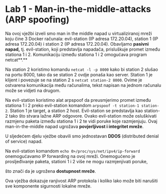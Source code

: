 # Lab 1 - Man-in-the-middle-attacks (ARP spoofing)

Na ovoj vježbi izveli smo man in the middle napad u virtualiziranoj mreži koju čine 3 Docker računala: evil-station (IP adresa 172.20.04), station 1 (IP adresa 172.20.04) i station 2 (IP adresa 172.20.04). Obavljamo **pasivni napad,** tj. evil-station, koji predstavlja napadača, prisluškuje promet između stationa 1 i 2. Komunikaciju između stationa 1 i 2 omogućava program netcat**.**

Na station 2 koristimo komandu `netcat -l -p 8000` kako bi station 2 slušao na portu 8000, tako da se station 2 ovdje ponaša kao server. Station 1 je klijent i povezuje se na station 2 s `netcat station-2 8000`. Ovime je ostvarena komunikacija među računalima, tekst napisan na jednom računalu može se vidjeti na drugom. 

Na evil-station koristimo alat arpspoof da preusmjerimo promet između stationa 1 i 2 preko evil-station komandom `arpspoof -t station-1 station-2`. Station 1 je target, a station 2 host. Evil-station se predstavlja kao station-2 tako što stvara lažne ARP odgovore. Ovako evil-station može osluškivati razmjenu paketa između stationa 1 i 2 te vidi poruke koje razmjenjuju. Ovaj man-in-the-middle napad ugrožava **povjerljivost i integritet mreže**.

U sljedećem djelu vježbe obavili smo jednostavan **DDOS** (distributed denial of service) napad.

Na evil-station komandom `echo 0>/proc/sys/net/ipv4/ip-forward` onemogućavamo IP forwarding na ovoj mreži. Onemogućeno je prosljeđivanje paketa, stationi 1 i 2 više ne mogu razmjenjivati poruke,

što znači da je ugrožena **dostupnost mreže**.

Ova vježba dokazuje ranjivost ARP protokola i koliko lako može biti narušiti sve komponente sigurnosti lokalne mreže.